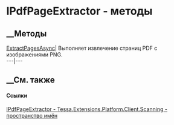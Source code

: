 # IPdfPageExtractor - методы
##  __Методы
[ExtractPagesAsync](M_Tessa_Extensions_Platform_Client_Scanning_IPdfPageExtractor_ExtractPagesAsync.htm)|
Выполняет извлечение страниц PDF с изображениями PNG.  
---|---  
## __См. также
#### Ссылки
[IPdfPageExtractor -
](T_Tessa_Extensions_Platform_Client_Scanning_IPdfPageExtractor.htm)
[Tessa.Extensions.Platform.Client.Scanning - пространство
имён](N_Tessa_Extensions_Platform_Client_Scanning.htm)
